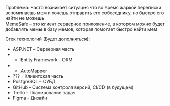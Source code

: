 Проблема:
	Часто возникает ситуация что во время жаркой переписки вспоминаешь мем и хочешь отправить его собеседнику, но быстро его найти не можешь \
MemeSafe – это клиент серверное приложение, в котором можно будет добавлять мемы в базу мемов, которая помогает быстро найти мем 

Стек технологий (Будет дополняться): 
- ASP.NET – Серверная часть
- - Entity Framework - ORM
- - AutoMapper
- ??? - Клиентская часть
- PostgreSQL – СУБД 
- GitHub – Система контроля версий, CI/CD (в будущем)
- Trello – Планирование задач
- Figma - Дизайн
